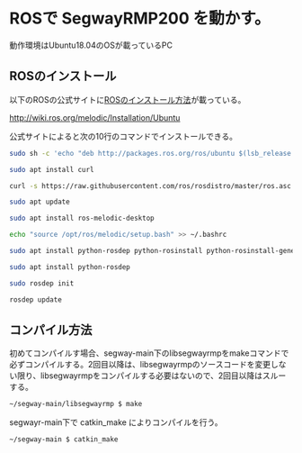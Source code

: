 # ROSで SegwayRMP200 を動かす。
動作環境はUbuntu18.04のOSが載っているPC
## ROSのインストール
以下のROSの公式サイトに[ROSのインストール方法](http://wiki.ros.org/melodic/Installation/Ubuntu)が載っている。

http://wiki.ros.org/melodic/Installation/Ubuntu

公式サイトによると次の10行のコマンドでインストールできる。

```bash
sudo sh -c 'echo "deb http://packages.ros.org/ros/ubuntu $(lsb_release -sc) main" > /etc/apt/sources.list.d/ros-latest.list'
```
```bash
sudo apt install curl
```
```bash
curl -s https://raw.githubusercontent.com/ros/rosdistro/master/ros.asc | sudo apt-key add -
```
```bash
sudo apt update
```
```bash
sudo apt install ros-melodic-desktop
```
```bash
echo "source /opt/ros/melodic/setup.bash" >> ~/.bashrc
```
```bash
sudo apt install python-rosdep python-rosinstall python-rosinstall-generator python-wstool build-essential
```
```bash
sudo apt install python-rosdep
```
```bash
sudo rosdep init
```
```bash
rosdep update
```
## コンパイル方法
初めてコンパイルす場合、segway-main下のlibsegwayrmpをmakeコマンドで必ずコンパイルする。2回目以降は、libsegwayrmpのソースコードを変更しない限り、libsegwayrmpをコンパイルする必要はないので、2回目以降はスルーする。
```bash
~/segway-main/libsegwayrmp $ make
```
segwayr-main下で catkin_make によりコンパイルを行う。
```bash
~/segway-main $ catkin_make
```
